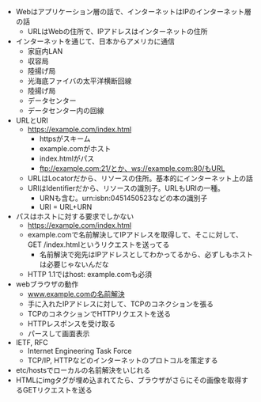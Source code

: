 - Webはアプリケーション層の話で、インターネットはIPのインターネット層の話
  - URLはWebの住所で、IPアドレスはインターネットの住所
- インターネットを通じて、日本からアメリカに通信
  - 家庭内LAN
  - 収容局
  - 陸揚げ局
  - 光海底ファイバの太平洋横断回線
  - 陸揚げ局
  - データセンター
  - データセンター内の回線
- URLとURI
  - https://example.com/index.html
    - httpsがスキーム
    - example.comがホスト
    - index.htmlがパス
    - ftp://example.com:21/とか、ws://example.com:80/もURL
  - URLはLocatorだから、リソースの住所。基本的にインターネット上の話
  - URIはIdentifierだから、リソースの識別子。URLもURIの一種。
    - URNも含む。urn:isbn:0451450523などの本の識別子
    - URI = URL+URN
- パスはホストに対する要求でしかない
  - https://example.com/index.html
  - example.comで名前解決してIPアドレスを取得して、そこに対して、GET /index.htmlというリクエストを送ってる
    - 名前解決で宛先はIPアドレスとしてわかってるから、必ずしもホストは必要じゃないんだな
  - HTTP 1.1ではhost: example.comも必須
- webブラウザの動作
  - www.example.comの名前解決
  - 手に入れたIPアドレスに対して、TCPのコネクションを張る
  - TCPのコネクションでHTTPリクエストを送る
  - HTTPレスポンスを受け取る
  - パースして画面表示
- IETF, RFC
  - Internet Engineering Task Force
  - TCP/IP, HTTPなどのインターネットのプロトコルを策定する
- etc/hostsでローカルの名前解決をいじれる
- HTMLにimgタグが埋め込まれてたら、ブラウザがさらにその画像を取得するGETリクエストを送る